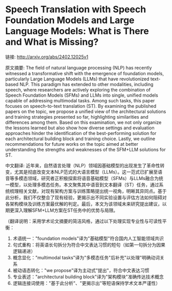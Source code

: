 # Speech Translation with Speech Foundation Models and Large Language Models: What is There and What is Missing?

链接: http://arxiv.org/abs/2402.12025v1

原文摘要:
The field of natural language processing (NLP) has recently witnessed a
transformative shift with the emergence of foundation models, particularly
Large Language Models (LLMs) that have revolutionized text-based NLP. This
paradigm has extended to other modalities, including speech, where researchers
are actively exploring the combination of Speech Foundation Models (SFMs) and
LLMs into single, unified models capable of addressing multimodal tasks. Among
such tasks, this paper focuses on speech-to-text translation (ST). By examining
the published papers on the topic, we propose a unified view of the
architectural solutions and training strategies presented so far, highlighting
similarities and differences among them. Based on this examination, we not only
organize the lessons learned but also show how diverse settings and evaluation
approaches hinder the identification of the best-performing solution for each
architectural building block and training choice. Lastly, we outline
recommendations for future works on the topic aimed at better understanding the
strengths and weaknesses of the SFM+LLM solutions for ST.

中文翻译:
近年来，自然语言处理（NLP）领域因基础模型的出现发生了革命性转变，尤其是彻底改变文本NLP范式的大语言模型（LLMs）。这一范式已扩展至语音等多模态领域，研究者正积极探索将语音基础模型（SFMs）与LLMs融合为统一模型，以处理多模态任务。本文聚焦其中语音到文本翻译（ST）任务，通过系统梳理相关文献，对现有架构方案与训练策略提出统一视角，明晰其异同点。基于此分析，我们不仅整合了现有经验，更揭示出不同实验设置与评估方法如何阻碍对各架构模块及训练方案最优解的判定。最后，本文为该领域未来研究提出建议，以期更深入理解SFM+LLM方案在ST任务中的优势与局限。

（翻译说明：采用学术论文摘要的简洁风格，通过以下处理实现专业性与可读性平衡：
1. 术语统一："foundation models"译为"基础模型"符合国内人工智能领域共识
2. 句式重构：将英语长句拆分为符合中文表达习惯的短句（如第一句拆分为因果逻辑递进）
3. 概念显化："multimodal tasks"译为"多模态任务"后补充"以处理"明确动词关系
4. 被动语态转化："we propose"译为主动式"提出"，符合中文表达习惯
5. 专业表述："architectural building block"译为"架构模块"准确传达技术概念
6. 逻辑连接词使用："基于此分析"、"更揭示出"等短语保持学术文本严谨性）
